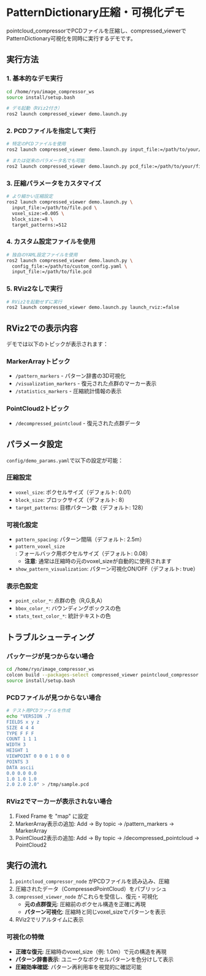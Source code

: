 # PatternDictionary圧縮・可視化デモ

pointcloud_compressorでPCDファイルを圧縮し、compressed_viewerでPatternDictionary可視化を同時に実行するデモです。

## 実行方法

### 1. 基本的なデモ実行

```bash
cd /home/ryo/image_compressor_ws
source install/setup.bash

# デモ起動（RViz2付き）
ros2 launch compressed_viewer demo.launch.py
```

### 2. PCDファイルを指定して実行

```bash
# 特定のPCDファイルを使用
ros2 launch compressed_viewer demo.launch.py input_file:=/path/to/your/file.pcd

# または従来のパラメータ名でも可能
ros2 launch compressed_viewer demo.launch.py pcd_file:=/path/to/your/file.pcd
```

### 3. 圧縮パラメータをカスタマイズ

```bash
# より細かい圧縮設定
ros2 launch compressed_viewer demo.launch.py \
  input_file:=/path/to/file.pcd \
  voxel_size:=0.005 \
  block_size:=8 \
  target_patterns:=512
```

### 4. カスタム設定ファイルを使用

```bash
# 独自のYAML設定ファイルを使用
ros2 launch compressed_viewer demo.launch.py \
  config_file:=/path/to/custom_config.yaml \
  input_file:=/path/to/file.pcd
```

### 5. RViz2なしで実行

```bash
# RViz2を起動せずに実行
ros2 launch compressed_viewer demo.launch.py launch_rviz:=false
```

## RViz2での表示内容

デモでは以下のトピックが表示されます：

### MarkerArrayトピック
- `/pattern_markers` - パターン辞書の3D可視化
- `/visualization_markers` - 復元された点群のマーカー表示
- `/statistics_markers` - 圧縮統計情報の表示

### PointCloud2トピック
- `/decompressed_pointcloud` - 復元された点群データ

## パラメータ設定

`config/demo_params.yaml`で以下の設定が可能：

### 圧縮設定
- `voxel_size`: ボクセルサイズ（デフォルト: 0.01）
- `block_size`: ブロックサイズ（デフォルト: 8）
- `target_patterns`: 目標パターン数（デフォルト: 128）

### 可視化設定
- `pattern_spacing`: パターン間隔（デフォルト: 2.5m）
- `pattern_voxel_size`: フォールバック用ボクセルサイズ（デフォルト: 0.08）
  - **注意**: 通常は圧縮時の元のvoxel_sizeが自動的に使用されます
- `show_pattern_visualization`: パターン可視化ON/OFF（デフォルト: true）

### 表示色設定
- `point_color_*`: 点群の色（R,G,B,A）
- `bbox_color_*`: バウンディングボックスの色
- `stats_text_color_*`: 統計テキストの色

## トラブルシューティング

### パッケージが見つからない場合
```bash
cd /home/ryo/image_compressor_ws
colcon build --packages-select compressed_viewer pointcloud_compressor
source install/setup.bash
```

### PCDファイルが見つからない場合
```bash
# テスト用PCDファイルを作成
echo "VERSION .7
FIELDS x y z
SIZE 4 4 4
TYPE F F F
COUNT 1 1 1
WIDTH 3
HEIGHT 1
VIEWPOINT 0 0 0 1 0 0 0
POINTS 3
DATA ascii
0.0 0.0 0.0
1.0 1.0 1.0
2.0 2.0 2.0" > /tmp/sample.pcd
```

### RViz2でマーカーが表示されない場合
1. Fixed Frame を "map" に設定
2. MarkerArray表示の追加: Add → By topic → /pattern_markers → MarkerArray
3. PointCloud2表示の追加: Add → By topic → /decompressed_pointcloud → PointCloud2

## 実行の流れ

1. `pointcloud_compressor_node` がPCDファイルを読み込み、圧縮
2. 圧縮されたデータ（CompressedPointCloud）をパブリッシュ
3. `compressed_viewer_node` がこれらを受信し、復元・可視化
   - **元の点群復元**: 圧縮前のボクセル構造を正確に再現
   - **パターン可視化**: 圧縮時と同じvoxel_sizeでパターンを表示
4. RViz2でリアルタイムに表示

### 可視化の特徴
- **正確な復元**: 圧縮時のvoxel_size（例: 1.0m）で元の構造を再現
- **パターン辞書表示**: ユニークなボクセルパターンを色分けして表示
- **圧縮効率確認**: パターン再利用率を視覚的に確認可能